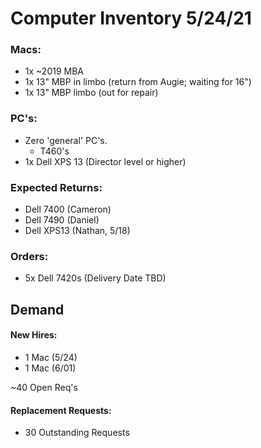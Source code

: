 # Computer Inventory 5/24/21

### Macs:
* 1x ~2019 MBA
* 1x 13" MBP in limbo (return from Augie; waiting for 16")
* 1x 13" MBP limbo (out for repair)

### PC's:
* Zero 'general' PC's.
  * T460's
* 1x Dell XPS 13 (Director level or higher)


### Expected Returns:
* Dell 7400 (Cameron)
* Dell 7490 (Daniel)
* Dell XPS13 (Nathan, 5/18)

### Orders:
* 5x Dell 7420s (Delivery Date TBD)


## Demand

#### New Hires:
* 1 Mac (5/24)
* 1 Mac (6/01)

~40 Open Req's

#### Replacement Requests:
* 30 Outstanding Requests

